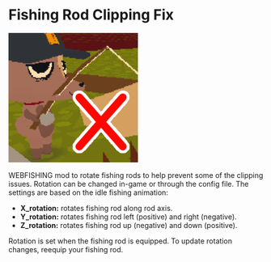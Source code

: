 # Fishing Rod Clipping Fix

![Fishing rod clipping icon](icon.png "Icon")

WEBFISHING mod to rotate fishing rods to help prevent some of the clipping issues. 
Rotation can be changed in-game or through the config file. 
The settings are based on the idle fishing animation:

- **X_rotation:** rotates fishing rod along rod axis.
- **Y_rotation:** rotates fishing rod left (positive) and right (negative).
- **Z_rotation:** rotates fishing rod up (negative) and down (positive).

Rotation is set when the fishing rod is equipped. To update rotation changes, reequip your fishing rod.
